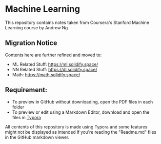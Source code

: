 # Machine Learning

This repository contains notes taken from Coursera's Stanford Machine Learning course by Andrew Ng

## Migration Notice
Contents here are further refined and moved to:
- ML Related Stuff: https://ml.solidify.space/
- NN Related Stuff: https://dl.solidify.space/
- Math: https://math.solidify.space/


## Requirement:

* To preview in GitHub without downloading, open the PDF files in each folder
* To preview or edit using a Markdown Editor, download and open the files in [Typora](https://typora.io/) 

All contents of this repository is made using Typora and some features might not be displayed as intended if you're reading the "Readme.md" files in the GitHub markdown viewer.
